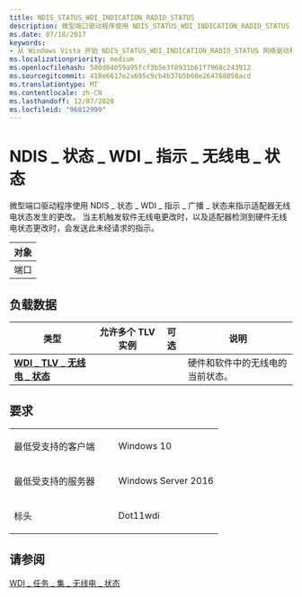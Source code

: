```yaml
---
title: NDIS_STATUS_WDI_INDICATION_RADIO_STATUS
description: 微型端口驱动程序使用 NDIS_STATUS_WDI_INDICATION_RADIO_STATUS 来指示适配器无线电状态发生的更改。
ms.date: 07/18/2017
keywords:
- 从 Windows Vista 开始 NDIS_STATUS_WDI_INDICATION_RADIO_STATUS 网络驱动程序
ms.localizationpriority: medium
ms.openlocfilehash: 580d04059a95fcf3b5e3f8931b61f7968c243912
ms.sourcegitcommit: 418e6617e2a695c9cb4b37b5b60e264760858acd
ms.translationtype: MT
ms.contentlocale: zh-CN
ms.lasthandoff: 12/07/2020
ms.locfileid: "96812999"
---
```

# <a name="ndis_status_wdi_indication_radio_status"></a>NDIS \_ 状态 \_ WDI \_ 指示 \_ 无线电 \_ 状态


微型端口驱动程序使用 NDIS \_ 状态 \_ WDI \_ 指示 \_ 广播 \_ 状态来指示适配器无线电状态发生的更改。 当主机触发软件无线电更改时，以及适配器检测到硬件无线电状态更改时，会发送此未经请求的指示。

| 对象 |
|--------|
| 端口   |

 

## <a name="payload-data"></a>负载数据


| 类型                                                                  | 允许多个 TLV 实例 | 可选 | 说明                                              |
|-----------------------------------------------------------------------|--------------------------------|----------|----------------------------------------------------------|
| [**WDI \_ TLV \_ 无线电 \_ 状态**](./wdi-tlv-radio-state-parameters.md) |                                |          | 硬件和软件中的无线电的当前状态。 |

 

<a name="requirements"></a>要求
------------

<table>
<colgroup>
<col width="50%" />
<col width="50%" />
</colgroup>
<tbody>
<tr class="odd">
<td><p>最低受支持的客户端</p></td>
<td><p>Windows 10</p></td>
</tr>
<tr class="even">
<td><p>最低受支持的服务器</p></td>
<td><p>Windows Server 2016</p></td>
</tr>
<tr class="odd">
<td><p>标头</p></td>
<td>Dot11wdi</td>
</tr>
</tbody>
</table>

## <a name="see-also"></a>请参阅


[WDI \_ 任务 \_ 集 \_ 无线电 \_ 状态](oid-wdi-task-set-radio-state.md)

 

